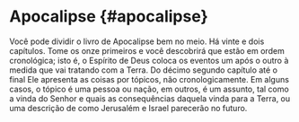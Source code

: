 # Apocalipse {#apocalipse}

Você pode dividir o livro de Apocalipse bem no meio. Há vinte e dois capítulos. Tome os onze primeiros e você descobrirá que estão em ordem cronológica; isto é, o Espírito de Deus coloca os eventos um após o outro à medida que vai tratando com a Terra. Do décimo segundo capítulo até o final Ele apresenta as coisas por tópicos, não cronologicamente. Em alguns casos, o tópico é uma pessoa ou nação, em outros, é um assunto, tal como a vinda do Senhor e quais as consequências daquela vinda para a Terra, ou uma descrição de como Jerusalém e Israel parecerão no futuro.